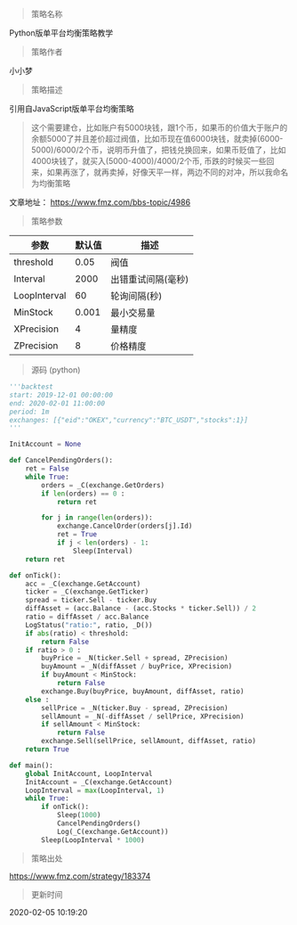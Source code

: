 
> 策略名称

Python版单平台均衡策略教学

> 策略作者

小小梦

> 策略描述

引用自JavaScript版单平台均衡策略
> 这个需要建仓，比如账户有5000块钱，跟1个币，如果币的价值大于账户的余额5000了并且差价超过阀值，比如币现在值6000块钱，就卖掉(6000-5000)/6000/2个币，说明币升值了，把钱兑换回来，如果币贬值了，比如4000块钱了，就买入(5000-4000)/4000/2个币, 币跌的时候买一些回来，如果再涨了，就再卖掉，好像天平一样，两边不同的对冲，所以我命名为均衡策略

文章地址： https://www.fmz.com/bbs-topic/4986

> 策略参数



|参数|默认值|描述|
|----|----|----|
|threshold|0.05|阀值|
|Interval|2000|出错重试间隔(毫秒)|
|LoopInterval|60|轮询间隔(秒)|
|MinStock|0.001|最小交易量|
|XPrecision|4|量精度|
|ZPrecision|8|价格精度|


> 源码 (python)

``` python
'''backtest
start: 2019-12-01 00:00:00
end: 2020-02-01 11:00:00
period: 1m
exchanges: [{"eid":"OKEX","currency":"BTC_USDT","stocks":1}]
'''

InitAccount = None

def CancelPendingOrders():
    ret = False
    while True:
        orders = _C(exchange.GetOrders)
        if len(orders) == 0 :
            return ret

        for j in range(len(orders)):
            exchange.CancelOrder(orders[j].Id)
            ret = True
            if j < len(orders) - 1:
                Sleep(Interval)
    return ret 

def onTick():
    acc = _C(exchange.GetAccount)
    ticker = _C(exchange.GetTicker)
    spread = ticker.Sell - ticker.Buy
    diffAsset = (acc.Balance - (acc.Stocks * ticker.Sell)) / 2
    ratio = diffAsset / acc.Balance
    LogStatus("ratio:", ratio, _D())
    if abs(ratio) < threshold:
        return False
    if ratio > 0 :
        buyPrice = _N(ticker.Sell + spread, ZPrecision)
        buyAmount = _N(diffAsset / buyPrice, XPrecision)
        if buyAmount < MinStock:
            return False
        exchange.Buy(buyPrice, buyAmount, diffAsset, ratio)
    else :
        sellPrice = _N(ticker.Buy - spread, ZPrecision)
        sellAmount = _N(-diffAsset / sellPrice, XPrecision)
        if sellAmount < MinStock:
            return False 
        exchange.Sell(sellPrice, sellAmount, diffAsset, ratio)
    return True

def main():
    global InitAccount, LoopInterval
    InitAccount = _C(exchange.GetAccount)
    LoopInterval = max(LoopInterval, 1)
    while True:
        if onTick():
            Sleep(1000)
            CancelPendingOrders()
            Log(_C(exchange.GetAccount))
        Sleep(LoopInterval * 1000)
```

> 策略出处

https://www.fmz.com/strategy/183374

> 更新时间

2020-02-05 10:19:20
